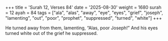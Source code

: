 +++
title = 'Surah 12, Verses 84'
date = '2025-08-30'
weight = 1680
surah = 12
ayah = 84
tags = ["ala", "alas", "away", "eye", "eyes", "grief", "joseph", "lamenting", "out", "poor", "prophet", "suppressed", "turned", "white"]
+++

He turned away from them, lamenting, “Alas, poor Joseph!” And his eyes turned white out of the grief he suppressed.